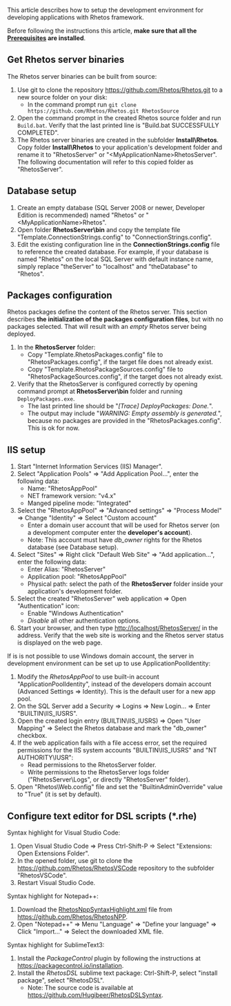 This article describes how to setup the development environment for developing applications with Rhetos framework.

Before following the instructions this article, **make sure that all the [Prerequisites](https://github.com/Rhetos/Rhetos/wiki/Prerequisites) are installed**.

## Get Rhetos server binaries

The Rhetos server binaries can be built from source:

1. Use git to clone the repository <https://github.com/Rhetos/Rhetos.git> to a new source folder on your disk:
    * In the command prompt run `git clone https://github.com/Rhetos/Rhetos.git RhetosSource`
2. Open the command prompt in the created Rhetos source folder and run `Build.bat`. Verify that the last printed line is "Build.bat SUCCESSFULLY COMPLETED".
3. The Rhetos server binaries are created in the subfolder **Install\Rhetos**. Copy folder **Install\Rhetos** to your application's development folder and rename it to "RhetosServer" or "&lt;MyApplicationName&gt;RhetosServer". The following documentation will refer to this copied folder as "RhetosServer".

## Database setup

1. Create an empty database (SQL Server 2008 or newer, Developer Edition is recommended) named "Rhetos" or "&lt;MyApplicationName&gt;Rhetos".
2. Open folder **RhetosServer\bin** and copy the template file "Template.ConnectionStrings.config" to "ConnectionStrings.config".
3. Edit the existing configuration line in the **ConnectionStrings.config** file to reference the created database. For example, if your database is named "Rhetos" on the local SQL Server with default instance name, simply replace "theServer" to "localhost" and "theDatabase" to "Rhetos".

## Packages configuration

Rhetos packages define the content of the Rhetos server. This section describes **the initialization of the packages configuration files**, but with no packages selected. That will result with an *empty* Rhetos server being deployed.

1. In the **RhetosServer** folder:
    * Copy "Template.RhetosPackages.config" file to "RhetosPackages.config", if the target file does not already exist.
    * Copy "Template.RhetosPackageSources.config" file to "RhetosPackageSources.config", if the target does not already exist.
2. Verify that the RhetosServer is configured correctly by opening command prompt at **RhetosServer\bin** folder and running `DeployPackages.exe`.
    * The last printed line should be "*[Trace] DeployPackages: Done.*".
    * The output may include "*WARNING: Empty assembly is generated.*", because no packages are provided in the "RhetosPackages.config".
      This is ok for now.

## IIS setup

1. Start "Internet Information Services (IIS) Manager".
2. Select "Application Pools" => "Add Application Pool...", enter the following data:
    * Name: "RhetosAppPool"
    * NET framework version: "v4.x"
    * Manged pipeline mode: "Integrated"
3. Select the "RhetosAppPool" => "Advanced settings" => "Process Model" => Change "Identity" => Select "Custom account"
    * Enter a domain user account that will be used for Rhetos server (on a development computer enter the **developer's account**).
    * Note: This account must have *db_owner* rights for the Rhetos database (see Database setup).
4. Select "Sites" => Right click "Default Web Site" => "Add application...", enter the following data:
    * Enter Alias: "RhetosServer"
    * Application pool: "RhetosAppPool"
    * Physical path: select the path of the **RhetosServer** folder inside your application's development folder.
5. Select the created "RhetosServer" web application => Open "Authentication" icon:
    * Enable "Windows Authentication"
    * *Disable* all other authentication options.
6. Start your browser, and then type <http://localhost/RhetosServer/> in the address. Verify that the web site is working and the Rhetos server status is displayed on the web page.

If is is not possible to use Windows domain account, the server in development environment can be set up to use ApplicationPoolIdentity:

1. Modify the *RhetosAppPool* to use built-in account "ApplicationPoolIdentity", instead of the developers domain account (Advanced Settings => Identity). This is the default user for a new app pool.
2. On the SQL Server add a Security => Logins => New Login... => Enter "BUILTIN\IIS_IUSRS".
3. Open the created  login entry (BUILTIN\IIS_IUSRS) => Open "User Mapping" => Select the Rhetos database and mark the "db_owner" checkbox.
4. If the web application fails with a file access error, set the required permissions for the IIS system accounts "BUILTIN\IIS_IUSRS" and "NT AUTHORITY\IUSR":
    * Read permissions to the RhetosServer folder.
    * Write permissions to the RhetosServer logs folder ("RhetosServer\Logs", or directly "RhetosServer" folder).
5. Open "Rhetos\Web.config" file and set the "BuiltinAdminOverride" value to "True" (it is set by default).

## Configure text editor for DSL scripts (*.rhe)

Syntax highlight for Visual Studio Code:

1. Open Visual Studio Code => Press Ctrl-Shift-P => Select "Extensions: Open Extensions Folder".
2. In the opened folder, use git to clone the <https://github.com/Rhetos/RhetosVSCode> repository to the subfolder "RhetosVSCode".
3. Restart Visual Studio Code.

Syntax highlight for Notepad++:

1. Download the [RhetosNppSyntaxHighlight.xml](https://raw.githubusercontent.com/Rhetos/RhetosNPP/master/RhetosNppSyntaxHighlight.xml) file from <https://github.com/Rhetos/RhetosNPP>.
2. Open "Notepad++" => Menu "Language" => "Define your language" => Click "Import..." => Select the downloaded XML file.

Syntax highlight for SublimeText3:

1. Install the *PackageControl* plugin by following the instructions at <https://packagecontrol.io/installation>.
2. Install the *RhetosDSL* sublime text package: Ctrl-Shift-P, select "install package", select "RhetosDSL".
    * Note: The source code is available at <https://github.com/Hugibeer/RhetosDSLSyntax>.
